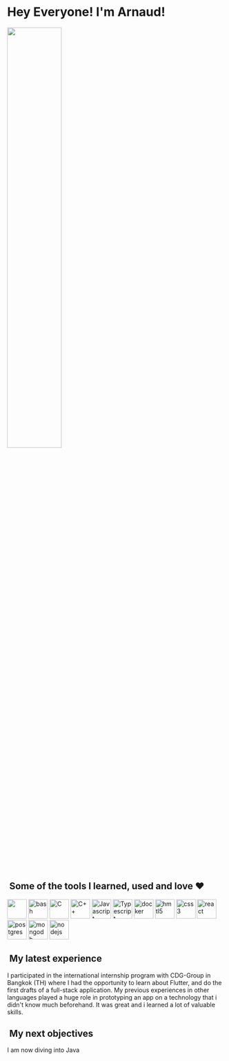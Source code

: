 <!---
ablondel42/ablondel42 is a ✨ special ✨ repository because its `README.md` (this file) appears on your GitHub profile.
You can click the Preview link to take a look at your changes.
--->
<h1>Hey Everyone! I'm Arnaud!</h1>
<div>
<img src="https://github-readme-stats.vercel.app/api/top-langs/?username=ablondel42&layout=compact&theme=transparent&langs_count=10" width="50%"/>
</div>
<div>
<h2>&nbsp;Some of the tools I learned, used and love ❤️</h2>
<p align="left">
<img src="https://cdn.jsdelivr.net/gh/devicons/devicon/icons/vscode/vscode-original-wordmark.svg" width="45" height="45"/>
<img src="https://cdn.jsdelivr.net/gh/devicons/devicon/icons/bash/bash-original.svg" alt="bash" width="45" height="45"/>
<img src="https://cdn.jsdelivr.net/gh/devicons/devicon/icons/c/c-original.svg" alt="C" width="45" height="45"/>
<img src="https://cdn.jsdelivr.net/gh/devicons/devicon/icons/cplusplus/cplusplus-original.svg" alt="C++" width="45" height="45"/>
<img src="https://cdn.jsdelivr.net/gh/devicons/devicon/icons/javascript/javascript-original.svg" alt="Javascript" width="45" height="45"/>
<img src="https://cdn.jsdelivr.net/gh/devicons/devicon/icons/typescript/typescript-original.svg" alt="Typescript" width="45" height="45"/>
<img src="https://cdn.jsdelivr.net/gh/devicons/devicon/icons/docker/docker-original-wordmark.svg" alt="docker" width="45" height="45"/>
<img src="https://cdn.jsdelivr.net/gh/devicons/devicon/icons/html5/html5-plain-wordmark.svg" alt="hmtl5" width="45" height="45"/>
<img src="https://cdn.jsdelivr.net/gh/devicons/devicon/icons/css3/css3-plain-wordmark.svg" alt="css3" width="45" height="45"/>
<img src="https://cdn.jsdelivr.net/gh/devicons/devicon/icons/react/react-original-wordmark.svg" alt="react" width="45" height="45"/>
<img src="https://cdn.jsdelivr.net/gh/devicons/devicon/icons/postgresql/postgresql-original-wordmark.svg" alt="postgres" width="45" height="45"/>
<img src="https://cdn.jsdelivr.net/gh/devicons/devicon/icons/mongodb/mongodb-original-wordmark.svg" alt="mongodb" width="45" height="45"/>
<img src="https://cdn.jsdelivr.net/gh/devicons/devicon/icons/nodejs/nodejs-plain-wordmark.svg" alt="nodejs" width="45" height="45"/>
</p>
  <h2>&nbsp;My latest experience</h2>
	<p>I participated in the international internship program with CDG-Group in Bangkok (TH) where I had the opportunity to learn about Flutter, and do the first drafts of a full-stack application. My previous experiences in other languages played a huge role in prototyping an app on a technology that i didn't know much beforehand. It was great and i learned a lot of valuable skills.</p>
	
  <h2>&nbsp;My next objectives</h2>
	<p>I am now diving into Java</p>
</div>
